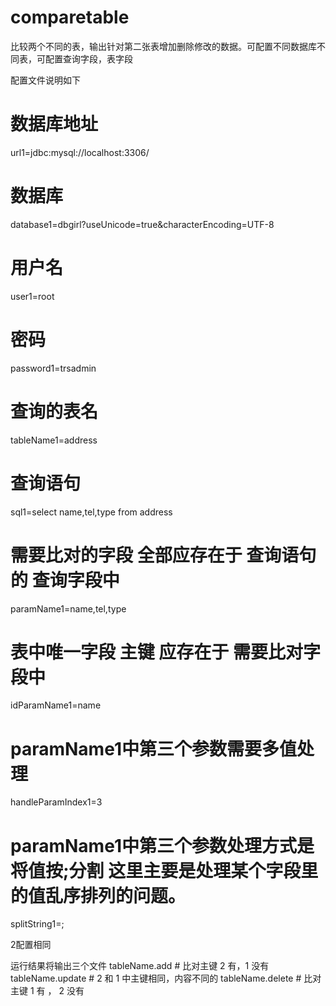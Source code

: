# comparetable
比较两个不同的表，输出针对第二张表增加删除修改的数据。可配置不同数据库不同表，可配置查询字段，表字段

配置文件说明如下
# 数据库地址
url1=jdbc:mysql://localhost:3306/
# 数据库
database1=dbgirl?useUnicode=true&characterEncoding=UTF-8
# 用户名
user1=root
# 密码
password1=trsadmin
# 查询的表名
tableName1=address
# 查询语句
sql1=select name,tel,type from address
# 需要比对的字段  全部应存在于 查询语句的 查询字段中
paramName1=name,tel,type
# 表中唯一字段 主键  应存在于 需要比对字段中
idParamName1=name
# paramName1中第三个参数需要多值处理
handleParamIndex1=3
# paramName1中第三个参数处理方式是将值按;分割   这里主要是处理某个字段里的值乱序排列的问题。
splitString1=;

2配置相同

运行结果将输出三个文件 
tableName.add      # 比对主键 2 有，1 没有
tableName.update   # 2 和 1 中主键相同，内容不同的
tableName.delete   # 比对主键 1 有 ， 2 没有
